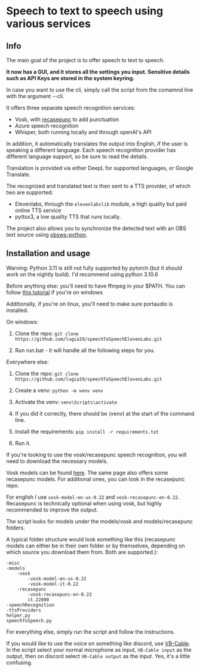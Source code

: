 # Speech to text to speech using various services

## Info

The main goal of the project is to offer speech to text to speech.

**It now has a GUI, and it stores all the settings you input. Sensitive details such as API Keys are stored in the system keyring.**

In case you want to use the cli, simply call the script from the comamnd line with the argument --cli.

It offers three separate speech recognition services:
- Vosk, with [recasepunc](https://github.com/benob/recasepunc) to add punctuation
- Azure speech recognition
- Whisper, both running locally and through openAI's API

In addition, it automatically translates the output into English, if the user is speaking a different language.
Each speech recognition provider has different language support, so be sure to read the details.

Translation is provided via either DeepL for supported languages, or Google Translate.

The recognized and translated text is then sent to a TTS provider, of which two are supported:
- Elevenlabs, through the `elevenlabslib` module, a high quality but paid online TTS service
- pyttsx3, a low quality TTS that runs locally.

The project also allows you to synchronize the detected text with an OBS text source using [obsws-python](https://pypi.org/project/obsws-python/).

## Installation and usage

Warning: Python 3.11 is still not fully supported by pytorch (but it should work on the nightly build). I'd recommend using python 3.10.6

Before anything else: you'll need to have ffmpeg in your $PATH. You can follow [this tutorial](https://phoenixnap.com/kb/ffmpeg-windows) if you're on windows

Additionally, if you're on linux, you'll need to make sure portaudio is installed.

On windows:

1) Clone the repo: `git clone https://github.com/lugia19/speechToSpeechElevenLabs.git`

2) Run run.bat - it will handle all the following steps for you.

Everywhere else:

1) Clone the repo: `git clone https://github.com/lugia19/speechToSpeechElevenLabs.git`

2) Create a venv: `python -m venv venv`

3) Activate the venv: `venv\Scripts\activate`

4) If you did it correctly, there should be (venv) at the start of the command line.

5) Install the requirements: `pip install -r requirements.txt`

6) Run it.



If you're looking to use the vosk/recasepunc speech recognition, you will need to download the necessary models.

Vosk models can be found [here](https://alphacephei.com/vosk/models). The same page also offers some recasepunc models. For additional ones, you can look in the recasepunc repo.

For english I use `vosk-model-en-us-0.22` and `vosk-recasepunc-en-0.22`. Recasepunc is technically optional when using vosk, but highly recommended to improve the output.

The script looks for models under the models/vosk and models/recasepunc folders.

A typical folder structure would look something like this (recasepunc models can either be in their own folder or by themselves, depending on which source you download them from. Both are supported.):
```
-misc
-models
    -vosk
        -vosk-model-en-us-0.22
        -vosk-model-it-0.22
    -recasepunc
        -vosk-recasepunc-en-0.22
        it.22000
-speechRecognition
-ttsProviders
helper.py
speechToSpeech.py
```

For everything else, simply run the script and follow the instructions.


If you would like to use the voice on something like discord, use [VB-Cable](https://vb-audio.com/Cable/). In the script select your normal microphone as input, `VB-Cable input` as the output, then on discord select `VB-Cable output` as the input. Yes, it's a little confusing.
